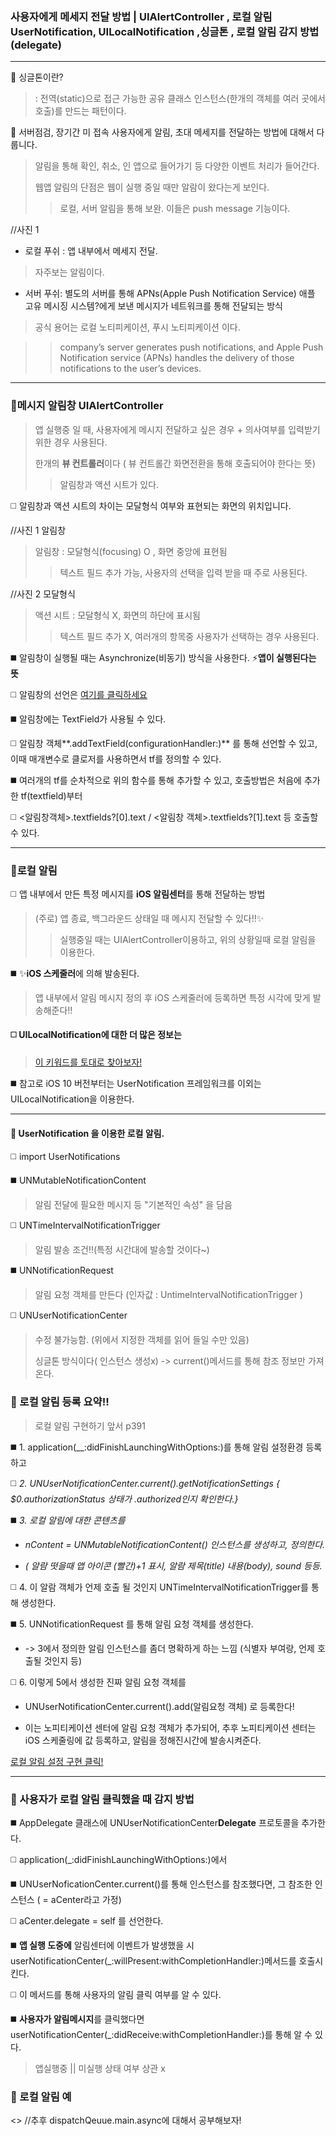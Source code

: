 ### 사용자에게 메세지 전달 방법 | UIAlertController , 로컬 알림 UserNotification, UILocalNotification ,싱글톤 , 로컬 알림 감지 방법(delegate)

---

🔭 싱글톤이란?

> : 전역(static)으로 접근 가능한 공유 클래스 인스턴스(한개의 객체를 여러 곳에서 호출)를 만드는 패턴이다.

🌱 서버점검, 장기간 미 접속 사용자에게 알림, 초대 메세지를 전달하는 방법에 대해서 다룹니다.

> 알림을 통해 확인, 취소, 인 앱으로 들어가기 등 다양한 이벤트 처리가 들어간다.
>
>웹앱 알림의 단점은 웹이 실행 중일 때만 알람이 왔다는게 보인다.
>> 로컬, 서버 알림을 통해 보완. 이들은 push message 기능이다.

//사진 1
- 로컬 푸쉬 : 앱 내부에서 메세지 전달.

> 자주보는 알림이다. 

- 서버 푸쉬: 별도의 서버를 통해 APNs(Apple Push Notification Service) 애플 고유 메시징 시스템?에게 보낸 메시지가 네트워크를 통해 전달되는 방식 

> 공식 용어는 로컬 노티피케이션, 푸시 노티피케이션 이다.

>>company’s server generates push notifications, and Apple Push Notification service (APNs) handles the delivery of those notifications to the user’s devices.

---

### 🔭메시지 알림창 UIAlertController

> 앱 실행중 일 때, 사용자에게 메시지 전달하고 싶은 경우 + 의사여부를 입력받기 위한 경우 사용된다.
>
> 한개의 **뷰 컨트롤러**이다 ( 뷰 컨트롤간 화면전환을 통해 호출되어야 한다는 뜻)
>
>> 알림창과 액션 시트가 있다.

:white_medium_square: 알림창과 액션 시트의 차이는 모달형식 여부와 표현되는 화면의 위치입니다.

//사진 1 알림창

> 알림창 : 모달형식(focusing) O , 화면 중앙에 표현됨
>> 텍스트 필드 추가 가능, 사용자의 선택을 입력 받을 때 주로 사용된다.

//사진 2 모달형식

> 액션 시트 : 모달형식 X, 화면의 하단에 표시됨
>> 텍스트 필드 추가 X, 여러개의 항목중 사용자가 선택하는 경우 사용된다.

:black_medium_square: 알림창이 실행될 때는 Asynchronize(비동기) 방식을 사용한다. ⚡**앱이 실행된다는 뜻** 

:white_medium_square: 알림창의 선언은  <a href="https://github.com/SHcommit/SwiftStudy_No2/blob/master/Ch6_Alert/MSG-AlertController/MSG-AlertController/ViewController.swift">여기를 클릭하세요</a> 

:black_medium_square: 알림창에는 TextField가 사용될 수 있다.

:white_medium_square:  알림창 객체**.addTextField(configurationHandler:)** 를 통해 선언할 수 있고,
이때 매개변수로 클로저를 사용하면서 tf를 정의할 수 있다.

:black_medium_square:  여러개의 tf를 순차적으로 위의 함수를 통해 추가할 수 있고, 호출방법은 처음에 추가한 tf(textfield)부터 

:white_medium_square: <알림창객체>.textfields?[0].text / <알림창 객체>.textfields?[1].text 등 호출할 수 있다.


---

### 🔭로컬 알림 

:white_medium_square: 앱 내부에서 만든 특정 메시지를 **iOS 알림센터**를 통해 전달하는 방법

> (주로) 앱 종료, 백그라운드 상태일 때 메시지 전달할 수 있다!!✨
> > 실행중일 때는 UIAlertController이용하고, 위의 상황일때 로컬 알림을 이용한다.

:black_medium_square: ✨**iOS 스케줄러**에 의해 발송된다.

> 앱 내부에서 알림 메시지 정의 후 iOS 스케줄러에 등록하면 특정 시각에 맞게  발송해준다!!

#### :white_medium_square: UILocalNotification에 대한 더 많은 정보는
> <a href="https://www.google.com/search?q=local+notification+in+iOS&rlz=1C5GCEA_enKR986KR987&ei=cFY1YqK4E_vh2roPr_Oq2Aw&ved=0ahUKEwiisM3xpdH2AhX7sFYBHa-5CssQ4dUDCA4&uact=5&oq=local+notification+in+iOS&gs_lcp=Cgdnd3Mtd2l6EAMyBAgAEBMyBAgAEBMyBAgAEBMyBggAEB4QEzIGCAAQHhATMggIABAIEB4QEzIICAAQCBAeEBMyCAgAEAUQHhATMggIABAFEB4QEzIICAAQBRAeEBM6BwgAEEcQsAM6BQgAEIAEOgQIABBDOgQIABAeSgQIQRgASgQIRhgAUPgNWIMYYKobaAFwAXgBgAG8AYgB3AaSAQMwLjeYAQCgAQHIAQrAAQE&sclient=gws-wiz">이 키워드를 토대로 찾아보자!</a>

:black_medium_square: 참고로 iOS 10 버전부터는  UserNotification 프레임워크를 이외는 UILocalNotification을 이용한다.

---

#### 🔭 UserNotification 을 이용한 로컬 알림.

:white_medium_square: import UserNotifications

:black_medium_square: UNMutableNotificationContent

> 알림 전달에 필요한 메시지 등 "기본적인 속성" 을 담음

:white_medium_square: UNTimeIntervalNotificationTrigger

> 알림 발송 조건!!(특정 시간대에 발송할 것이다~)

:black_medium_square: UNNotificationRequest

> 알림 요청 객체를 만든다 (인자값 : UntimeIntervalNotificationTrigger )

:white_medium_square:  UNUserNotificationCenter

> 수정 불가능함. (위에서 지정한 객체를 읽어 들일 수만 있음)
>
> 싱글톤 방식이다( 인스턴스 생성x) -> current()메서드를 통해 참조 정보만 가져온다.

### 🤔 로컬 알림 등록 요약!!

> 로컬 알림 구현하기 앞서 p391

:black_medium_square: 1. application(__:didFinishLaunchingWithOptions:)를 통해 알림 설정환경 등록하고

:white_medium_square: _2. UNUserNotificationCenter.current().getNotificationSettings { $0.authorizationStatus 상태가 .authorized인지 확인한다.}_

:black_medium_square: _3. 로컬 알림에 대한 콘텐츠를_

*  _nContent = UNMutableNotificationContent() 인스턴스를 생성하고, 정의한다._

*  _( 알람 떳을때 앱 아이콘 (빨간)+1 표시, 알람 제목(title) 내용(body), sound 등등._

:white_medium_square: 4. 이 알람 객체가 언제 호출 될 것인지 UNTimeIntervalNotificationTrigger를 통해 생성한다.

:black_medium_square: 5. UNNotificationRequest 를 통해 알림 요청 객체를 생성한다.

*  -> 3에서 정의한 알림 인스턴스를 좀더 명확하게 하는 느낌 (식별자 부여랑, 언제 호출될 것인지 등)

:white_medium_square: 6. 이렇게 5에서 생성한 진짜 알림 요청 객체를 

*  UNUserNotificationCenter.current().add(알림요청 객체) 로 등록한다!

*  이는 노피티케이션 센터에 알림 요청 객체가 추가되어, 추후 노피티케이션 센터는 iOS 스케줄링에 값 등록하고, 알림을 정해진시간에 발송시켜준다.

<a href = ""> 로컬 알림 설정 구현 클릭! </a>

---

### 🔭 사용자가 로컬 알림 클릭했을 때 감지 방법

:black_medium_square: AppDelegate 클래스에 UNUserNotificationCenter**Delegate** 프로토콜을 추가한다.

:white_medium_square: application(_:didFinishLaunchingWithOptions:)에서 

:black_medium_square: UNUserNoficationCenter.current()를 통해 인스턴스를 참조했다면, 그 참조한 인스턴스 ( = aCenter라고 가정)

:white_medium_square: aCenter.delegate = self 를 선언한다.

:black_medium_square: **앱 실행 도중에** 알림센터에 이벤트가 발생했을 시 userNotificationCenter(_:willPresent:withCompletionHandler:)메서드를 호출시킨다.

:white_medium_square: 이 메서드를 통해 사용자의 알림 클릭 여부를 알 수 있다.

:black_medium_square:  **사용자가 알림메시지**를 클릭했다면 userNotificationCenter(_:didReceive:withCompletionHandler:)를 통해 알 수 있다.
> 앱실행중 || 미실행 상태 여부 상관 x
> 
### 🔭 로컬 알림 예

<>
//추후 dispatchQeuue.main.async에 대해서 공부해보자!
